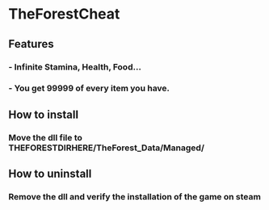 # TheForestCheat
## Features
### - Infinite Stamina, Health, Food...
### - You get 99999 of every item you have.

## How to install
### Move the dll file to THEFORESTDIRHERE/TheForest_Data/Managed/

## How to uninstall
### Remove the dll and verify the installation of the game on steam
